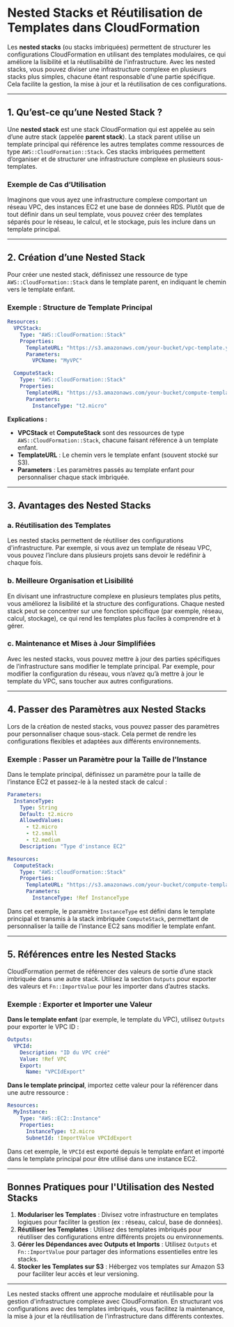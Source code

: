 # Nested Stacks et Réutilisation de Templates dans CloudFormation

Les **nested stacks** (ou stacks imbriquées) permettent de structurer les configurations CloudFormation en utilisant des templates modulaires, ce qui améliore la lisibilité et la réutilisabilité de l'infrastructure. Avec les nested stacks, vous pouvez diviser une infrastructure complexe en plusieurs stacks plus simples, chacune étant responsable d'une partie spécifique. Cela facilite la gestion, la mise à jour et la réutilisation de ces configurations.

---

## 1. Qu’est-ce qu’une Nested Stack ?

Une **nested stack** est une stack CloudFormation qui est appelée au sein d’une autre stack (appelée **parent stack**). La stack parent utilise un template principal qui référence les autres templates comme ressources de type `AWS::CloudFormation::Stack`. Ces stacks imbriquées permettent d’organiser et de structurer une infrastructure complexe en plusieurs sous-templates.

### Exemple de Cas d’Utilisation

Imaginons que vous ayez une infrastructure complexe comportant un réseau VPC, des instances EC2 et une base de données RDS. Plutôt que de tout définir dans un seul template, vous pouvez créer des templates séparés pour le réseau, le calcul, et le stockage, puis les inclure dans un template principal.

---

## 2. Création d’une Nested Stack

Pour créer une nested stack, définissez une ressource de type `AWS::CloudFormation::Stack` dans le template parent, en indiquant le chemin vers le template enfant.

### Exemple : Structure de Template Principal

```yaml
Resources:
  VPCStack:
    Type: "AWS::CloudFormation::Stack"
    Properties:
      TemplateURL: "https://s3.amazonaws.com/your-bucket/vpc-template.yaml"
      Parameters:
        VPCName: "MyVPC"

  ComputeStack:
    Type: "AWS::CloudFormation::Stack"
    Properties:
      TemplateURL: "https://s3.amazonaws.com/your-bucket/compute-template.yaml"
      Parameters:
        InstanceType: "t2.micro"
```

**Explications :**
- **VPCStack** et **ComputeStack** sont des ressources de type `AWS::CloudFormation::Stack`, chacune faisant référence à un template enfant.
- **TemplateURL** : Le chemin vers le template enfant (souvent stocké sur S3).
- **Parameters** : Les paramètres passés au template enfant pour personnaliser chaque stack imbriquée.

---

## 3. Avantages des Nested Stacks

### a. Réutilisation des Templates

Les nested stacks permettent de réutiliser des configurations d'infrastructure. Par exemple, si vous avez un template de réseau VPC, vous pouvez l’inclure dans plusieurs projets sans devoir le redéfinir à chaque fois.

### b. Meilleure Organisation et Lisibilité

En divisant une infrastructure complexe en plusieurs templates plus petits, vous améliorez la lisibilité et la structure des configurations. Chaque nested stack peut se concentrer sur une fonction spécifique (par exemple, réseau, calcul, stockage), ce qui rend les templates plus faciles à comprendre et à gérer.

### c. Maintenance et Mises à Jour Simplifiées

Avec les nested stacks, vous pouvez mettre à jour des parties spécifiques de l’infrastructure sans modifier le template principal. Par exemple, pour modifier la configuration du réseau, vous n’avez qu’à mettre à jour le template du VPC, sans toucher aux autres configurations.

---

## 4. Passer des Paramètres aux Nested Stacks

Lors de la création de nested stacks, vous pouvez passer des paramètres pour personnaliser chaque sous-stack. Cela permet de rendre les configurations flexibles et adaptées aux différents environnements.

### Exemple : Passer un Paramètre pour la Taille de l'Instance

Dans le template principal, définissez un paramètre pour la taille de l’instance EC2 et passez-le à la nested stack de calcul :

```yaml
Parameters:
  InstanceType:
    Type: String
    Default: t2.micro
    AllowedValues:
      - t2.micro
      - t2.small
      - t2.medium
    Description: "Type d'instance EC2"

Resources:
  ComputeStack:
    Type: "AWS::CloudFormation::Stack"
    Properties:
      TemplateURL: "https://s3.amazonaws.com/your-bucket/compute-template.yaml"
      Parameters:
        InstanceType: !Ref InstanceType
```

Dans cet exemple, le paramètre `InstanceType` est défini dans le template principal et transmis à la stack imbriquée `ComputeStack`, permettant de personnaliser la taille de l’instance EC2 sans modifier le template enfant.

---

## 5. Références entre les Nested Stacks

CloudFormation permet de référencer des valeurs de sortie d’une stack imbriquée dans une autre stack. Utilisez la section `Outputs` pour exporter des valeurs et `Fn::ImportValue` pour les importer dans d’autres stacks.

### Exemple : Exporter et Importer une Valeur

**Dans le template enfant** (par exemple, le template du VPC), utilisez `Outputs` pour exporter le VPC ID :

```yaml
Outputs:
  VPCId:
    Description: "ID du VPC créé"
    Value: !Ref VPC
    Export:
      Name: "VPCIdExport"
```

**Dans le template principal**, importez cette valeur pour la référencer dans une autre ressource :

```yaml
Resources:
  MyInstance:
    Type: "AWS::EC2::Instance"
    Properties:
      InstanceType: t2.micro
      SubnetId: !ImportValue VPCIdExport
```

Dans cet exemple, le `VPCId` est exporté depuis le template enfant et importé dans le template principal pour être utilisé dans une instance EC2.

---

## Bonnes Pratiques pour l'Utilisation des Nested Stacks

1. **Modulariser les Templates** : Divisez votre infrastructure en templates logiques pour faciliter la gestion (ex : réseau, calcul, base de données).
2. **Réutiliser les Templates** : Utilisez des templates imbriqués pour réutiliser des configurations entre différents projets ou environnements.
3. **Gérer les Dépendances avec Outputs et Imports** : Utilisez `Outputs` et `Fn::ImportValue` pour partager des informations essentielles entre les stacks.
4. **Stocker les Templates sur S3** : Hébergez vos templates sur Amazon S3 pour faciliter leur accès et leur versioning.

---

Les nested stacks offrent une approche modulaire et réutilisable pour la gestion d'infrastructure complexe avec CloudFormation. En structurant vos configurations avec des templates imbriqués, vous facilitez la maintenance, la mise à jour et la réutilisation de l'infrastructure dans différents contextes.
